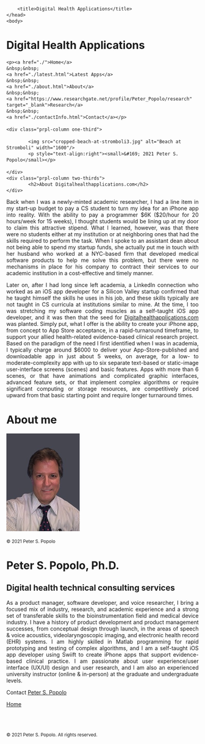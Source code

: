 
<html>
	<head>
		<meta charset="UTF-8" />
		<meta name="viewport" content="width=device-width, initial-scale=1, maximum-scale=1, user-scalable=no" />
		<meta http-equiv="X-UA-Compatible" content="IE=edge" />


		<title>Digital Health Applications</title>
	</head>
	<body>
	
<div class="prpl-row">
	<div class="prpl-column two-thirds">
			<h1>Digital Health Applications</h1>
	</div>
	
	<p><a href="./">Home</a>
	&nbsp;&nbsp;
	<a href="./latest.html">Latest Apps</a>
	&nbsp;&nbsp;
	<a href="./about.html">About</a>
	&nbsp;&nbsp;
	<a href="https://www.researchgate.net/profile/Peter_Popolo/research" target="_blank">Research</a>
	&nbsp;&nbsp;
	<a href="./contactInfo.html">Contact</a></p>
	
	<div class="prpl-column one-third">
	
  			<img src="cropped-beach-at-stromboli3.jpg" alt="Beach at Stromboli" width="1600"/>
  			<p style="text-align:right"><small>&#169; 2021 Peter S. Popolo</small></p>

	</div>
	<div class="prpl-column two-thirds">
			<h2>About Digitalhealthapplications.com</h2>
	</div>
</div>

<div class="prpl-row">

<p style="text-align:justify">Back when I was a newly-minted academic researcher, I had a line item in my start-up budget to pay a CS student to turn my idea for an iPhone app into reality. With the ability to pay a programmer $6K ($20/hour for 20 hours/week for 15 weeks), I thought students would be lining up at my door to claim this attractive stipend. What I learned, however, was that there were no students either at my institution or at neighboring ones that had the skills required to perform the task. When I spoke to an assistant dean about not being able to spend my startup funds, she actually put me in touch with her husband who worked at a NYC-based firm that developed medical software products to help me solve this problem, but there were no mechanisms in place for his company to contract their services to our academic institution in a cost-effective and timely manner.</p>

<p style="text-align:justify">Later on, after I had long since left academia, a LinkedIn connection who worked as an iOS app developer for a Silicon Valley startup confirmed that he taught himself the skills he uses in his job, and these skills typically are not taught in CS curricula at institutions similar to mine. At the time, I too was stretching my software coding muscles as a self-taught iOS app developer, and it was then that the seed for <a href="http://www.digitalhealthapplications.com">Digitalhealthapplications.com</a> was planted. Simply put, what I offer is the ability to create your iPhone app, from concept to App Store acceptance, in a rapid-turnaround timeframe, to support your allied health-related evidence-based clinical research project. Based on the paradigm of the need I first identified when I was in academia, I typically charge around $6000 to deliver your App-Store-published and downloadable app in just about 5 weeks, on average, for a low- to moderate-complexity app with up to six separate text-based or static-image user-interface screens (scenes) and basic features. Apps with more than 6 scenes, or that have animations and complicated graphic interfaces, advanced feature sets, or that implement complex algorithms or require significant computing or storage resources, are competitively priced upward from that basic starting point and require longer turnaround times.</p>

</div>
	
<div class="prpl-column one-third">
	<div class="prpl-column two-thirds">
			<h1>About me</h1>
		<img src="psp.jpg" alt="psp"/>
		<p><small>&#169; 2021 Peter S. Popolo</small></p>
	</div>
	<div class="prpl-column two-thirds">
		 <h1>Peter S. Popolo, Ph.D.</h1>
			<h2>Digital health technical consulting services</h2>
	</div>
</div>

<p style="text-align:justify">As a product manager, software developer, and voice researcher, I bring a focused mix of industry, research, and academic experience and a strong set of transferable skills to the bioinstrumentation field and medical device industry. I have a history of product development and product management successes, from conceptual design through launch, in the areas of speech & voice acoustics, videolaryngoscopic imaging, and electronic health record (EHR) systems. I am highly skilled in Matlab programming for rapid prototyping and testing of complex algorithms, and I am a self-taught iOS app developer using Swiift to create iPhone apps that support evidence-based clinical practice. I am passionate about user experience/user interface (UX/UI) design and user research, and I am also an experienced university instructor (online & in-person) at the graduate and undergraduate levels. </p> 

<p>Contact <a href="mailto:peterpopolo@gmail.com?subject=Contact"> Peter S. Popolo</a></p>

<a href="./">Home</a>

<br><br><p><small>&#169; 2021 Peter S. Popolo. All rights reserved.</small></p>








